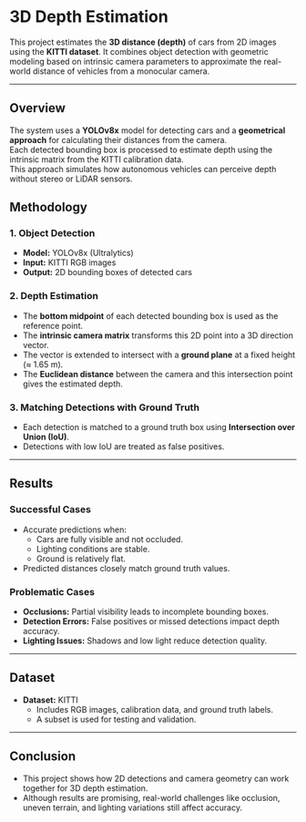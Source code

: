 # 3D Depth Estimation

This project estimates the **3D distance (depth)** of cars from 2D images using the **KITTI dataset**. It combines object detection with geometric modeling based on intrinsic camera parameters to approximate the real-world distance of vehicles from a monocular camera.

---

## Overview

The system uses a **YOLOv8x** model for detecting cars and a **geometrical approach** for calculating their distances from the camera.  
Each detected bounding box is processed to estimate depth using the intrinsic matrix from the KITTI calibration data.  
This approach simulates how autonomous vehicles can perceive depth without stereo or LiDAR sensors. 

## Methodology

### 1. Object Detection
- **Model:** YOLOv8x (Ultralytics)
- **Input:** KITTI RGB images  
- **Output:** 2D bounding boxes of detected cars  

### 2. Depth Estimation
- The **bottom midpoint** of each detected bounding box is used as the reference point.  
- The **intrinsic camera matrix** transforms this 2D point into a 3D direction vector.  
- The vector is extended to intersect with a **ground plane** at a fixed height (≈ 1.65 m).  
- The **Euclidean distance** between the camera and this intersection point gives the estimated depth.

### 3. Matching Detections with Ground Truth
- Each detection is matched to a ground truth box using **Intersection over Union (IoU)**.  
- Detections with low IoU are treated as false positives.  

---

## Results  

### Successful Cases
- Accurate predictions when:
  - Cars are fully visible and not occluded.  
  - Lighting conditions are stable.  
  - Ground is relatively flat.  
- Predicted distances closely match ground truth values.

### Problematic Cases
- **Occlusions:** Partial visibility leads to incomplete bounding boxes.  
- **Detection Errors:** False positives or missed detections impact depth accuracy.  
- **Lighting Issues:** Shadows and low light reduce detection quality.

---

## Dataset

- **Dataset:** KITTI  
  - Includes RGB images, calibration data, and ground truth labels.  
  - A subset is used for testing and validation.  

---

## Conclusion

- This project shows how 2D detections and camera geometry can work together for 3D depth estimation.
- Although results are promising, real-world challenges like occlusion, uneven terrain, and lighting variations still affect accuracy.

